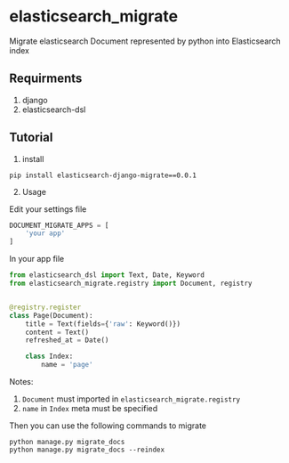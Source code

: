 # elasticsearch_migrate
Migrate elasticsearch Document represented by python into Elasticsearch index

## Requirments

1. django
2. elasticsearch-dsl

## Tutorial

1. install

```
pip install elasticsearch-django-migrate==0.0.1
```

2. Usage

Edit your settings file
```python
DOCUMENT_MIGRATE_APPS = [
    'your app'
]
```

In your app file
```python
from elasticsearch_dsl import Text, Date, Keyword
from elasticsearch_migrate.registry import Document, registry


@registry.register
class Page(Document):
    title = Text(fields={'raw': Keyword()})
    content = Text()
    refreshed_at = Date()

    class Index:
        name = 'page'
```

Notes:
1. `Document` must imported in `elasticsearch_migrate.registry`
2. `name` in `Index` meta must be specified

Then you can use the following commands to migrate

```shell
python manage.py migrate_docs
python manage.py migrate_docs --reindex
```